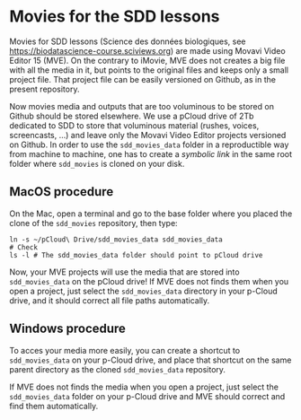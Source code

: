 # Movies for the SDD lessons

Movies for SDD lessons (Science des données biologiques, see https://biodatascience-course.sciviews.org) are made using Movavi Video Editor 15 (MVE). On the contrary to iMovie, MVE does not creates a big file with all the media in it, but points to the original files and keeps only a small project file. That project file can be easily versioned on Github, as in the present repository.

Now movies media and outputs that are too voluminous to be stored on Github should be stored elsewhere. We use a pCloud drive of 2Tb dedicated to SDD to store that voluminous material (rushes, voices, screencasts, ...) and leave only the Movavi Video Editor projects versioned on Github. In order to use the `sdd_movies_data` folder in a reproductible way from machine to machine, one has to create a *symbolic link* in the same root folder where `sdd_movies` is cloned on your disk.


## MacOS procedure

On the Mac, open a terminal and go to the base folder where you placed the clone of the `sdd_movies` repository, then type:

```
ln -s ~/pCloud\ Drive/sdd_movies_data sdd_movies_data
# Check
ls -l # The sdd_movies_data folder should point to pCloud drive
```

Now, your MVE projects will use the media that are stored into `sdd_movies_data` on the pCloud drive! If MVE does not finds them when you open a project, just select the `sdd_movies_data` directory in your p-Cloud drive, and it should correct all file paths automatically.

## Windows procedure

To acces your media more easily, you can create a shortcut to `sdd_movies_data` on your p-Cloud drive, and place that shortcut on the same parent directory as the cloned `sdd_movies_data` repository.

If MVE does not finds the media when you open a project, just select the `sdd_movies_data` folder on your p-Cloud drive and MVE should correct and find them automatically.

